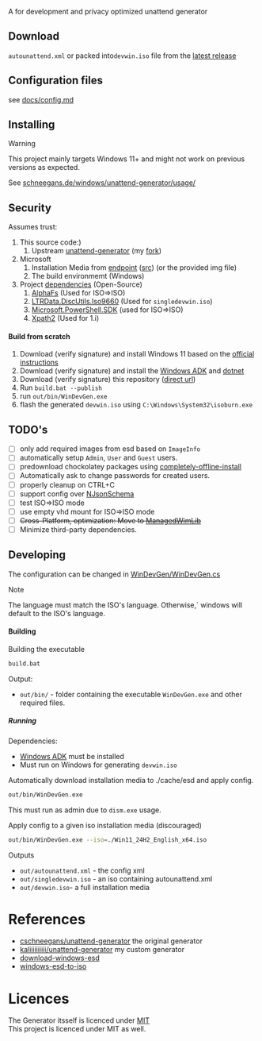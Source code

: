 A for development and privacy optimized unattend generator

## Download
`autounattend.xml` or packed into`devwin.iso` file from the [latest release](https://github.com/kaliiiiiiiiii/dev-unattend-generator/releases/latest)

## Configuration files
see [docs/config.md](docs/config.md)

## Installing
> [!WARNING]  
> This project mainly targets Windows 11+ and might not work on previous versions as expected.

See [schneegans.de/windows/unattend-generator/usage/](https://schneegans.de/windows/unattend-generator/usage/)

## Security
Assumes trust:
1. This source code:)
   1. Upstream [unattend-generator](https://github.com/cschneegans/unattend-generator) (my [fork](https://github.com/kaliiiiiiiiii/unattend-generator/tree/master))
3. Microsoft
   1. Installation Media from [endpoint](https://go.microsoft.com/fwlink/?LinkId=2156292) ([src](https://github.com/kaliiiiiiiiii/dev-unattend-generator/blob/master/WinDevGen/EsdDownloader.cs)) (or the provided img file)
   2. The build environmemt (Windows)
4. Project [dependencies](https://github.com/kaliiiiiiiiii/dev-unattend-generator/blob/master/WinDevGen/WinDevGen.csproj) (Open-Source)
    1. [AlphaFs](https://github.com/alphaleonis/AlphaFS) (Used for ISO=>ISO)
    2. [LTRData.DiscUtils.Iso9660](https://github.com/DiscUtils/DiscUtils/tree/develop/Library/DiscUtils.Iso9660) (Used for `singledevwin.iso`)
    3. [Microsoft.PowerShell.SDK](https://github.com/PowerShell/PowerShell/tree/master/src/Microsoft.PowerShell.SDK) (used for ISO=>ISO)
    4. [Xpath2](https://github.com/StefH/XPath2.Net) (Used for 1.i)

#### Build from scratch
1. Download (verify signature) and install Windows 11 based on the [official instructions](https://www.microsoft.com/en-us/software-download/windows11)
2. Download (verify signature) and install the [Windows ADK](https://learn.microsoft.com/en-us/windows-hardware/get-started/adk-install) and [dotnet](https://dotnet.microsoft.com/en-us/download)
3. Download (verify signature) this repository ([direct url](https://github.com/kaliiiiiiiiii/dev-unattend-generator/archive/refs/heads/master.zip))
4. Run `build.bat --publish`
5. run `out/bin/WinDevGen.exe`
6. flash the generated `devwin.iso` using `C:\Windows\System32\isoburn.exe`

## TODO's
- [ ] only add required images from esd based on `ImageInfo`
- [ ] automatically setup `Admin`, `User` and `Guest` users.
- [ ] predownload chockolatey packages using [completely-offline-install](https://docs.chocolatey.org/en-us/choco/setup/#completely-offline-install)
- [ ] Automatically ask to change passwords for created users.
- [ ] properly cleanup on CTRL+C
- [ ] support config over [NJsonSchema](https://github.com/RicoSuter/NJsonSchema)
- [ ] test ISO=>ISO mode
- [ ] use empty vhd mount for ISO=>ISO mode
- [ ] ~~Cross-Platform, optimization: Move to [ManagedWimLib](https://github.com/ied206/ManagedWimLib/)~~
- [ ] Minimize third-party dependencies. 

## Developing
The configuration can be changed in [WinDevGen/WinDevGen.cs](https://github.com/kaliiiiiiiiii/dev-unattend-generator/tree/master/WinDevGen/WinDevGen.cs)

> [!Note]  
> The language must match the ISO's language. Otherwise,` windows will default to the ISO's language.


#### Building
Building the executable
```bash
build.bat
```

Output:
- `out/bin/` - folder containing the executable `WinDevGen.exe` and other required files.

##### Running
Dependencies:
- [Windows ADK](https://learn.microsoft.com/en-us/windows-hardware/get-started/adk-install) must be installed
- Must run on Windows for generating `devwin.iso`

Automatically download installation media to ./cache/esd and apply config.
```bash
out/bin/WinDevGen.exe
```
This must run as admin due to `dism.exe` usage.

Apply config to a given iso installation media (discouraged)
```bash
out/bin/WinDevGen.exe --iso=./Win11_24H2_English_x64.iso
```

Outputs
- `out/autounattend.xml` - the config xml
- `out/singledevwin.iso` - an iso containing autounattend.xml
- `out/devwin.iso`- a full installation media
# References
- [cschneegans/unattend-generator](https://github.com/cschneegans/unattend-generator) the original generator
- [kaliiiiiiiiii/unattend-generator](https://github.com/kaliiiiiiiiii/unattend-generator) my custom generator
- [download-windows-esd](https://github.com/mattieb/download-windows-esd)
- [windows-esd-to-iso](https://github.com/mattieb/windows-esd-to-iso)

# Licences

The Generator itsself is licenced under [MIT](https://github.com/kaliiiiiiiiii/unattend-generator) \
This project is licenced under MIT as well.
